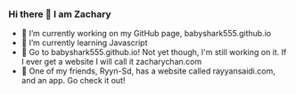 ### Hi there 👋 I am Zachary

<!--
**babyshark555/babyshark555** is a ✨ _special_ ✨ repository because its `README.md` (this file) appears on your GitHub profile.

Here are some ideas to get you started:



- 🤔 I’m looking for help with ...

- 📫 How to reach me: ...
- 😄 Pronouns: ...
- ⚡ Fun fact: ...
-->
- 🔭 I’m currently working on my GitHub page, babyshark555.github.io
- 🌱 I’m currently learning Javascript
- 💬 Go to babyshark555.github.io!  Not yet though, I'm still working on it.
If I ever get a website I will call it zacharychan.com
- 👯 One of my friends, Ryyn-Sd, has a website called rayyansaidi.com, and an app.  Go check it out!
